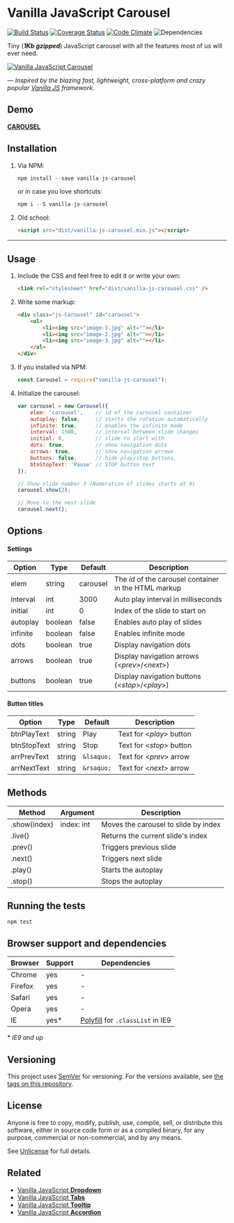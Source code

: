 # Vanilla JavaScript Carousel

[![Build Status](https://travis-ci.org/zoltantothcom/vanilla-js-carousel.svg?branch=master)](https://travis-ci.org/zoltantothcom/vanilla-js-carousel) [![Coverage Status](https://coveralls.io/repos/github/zoltantothcom/vanilla-js-carousel/badge.svg?branch=master)](https://coveralls.io/github/zoltantothcom/vanilla-js-carousel?branch=master) [![Code Climate](https://codeclimate.com/github/zoltantothcom/vanilla-js-carousel/badges/gpa.svg)](https://codeclimate.com/github/zoltantothcom/vanilla-js-carousel) ![Dependencies](https://img.shields.io/badge/dependencies-none-brightgreen.svg)

Tiny (_**1Kb gzipped**_) JavaScript carousel with all the features most of us will ever need.

[![Vanilla JavaScript Carousel](https://raw.githubusercontent.com/zoltantothcom/vanilla-js-carousel/master/docs/images/carousel.jpg)](http://zoltantothcom.github.io/vanilla-js-carousel/)

*— Inspired by the blazing fast, lightweight, cross-platform and crazy popular [Vanilla JS](http://vanilla-js.com/)  framework.*


## Demo
 [**CAROUSEL**](http://zoltantothcom.github.io/vanilla-js-carousel "Carousel Demo")


## Installation
1. Via NPM:
    ```js
    npm install --save vanilla-js-carousel
    ```
    or in case you love shortcuts:
    ```js
    npm i --S vanilla-js-carousel
    ```
    
2. Old school: 
    ```html
    <script src="dist/vanilla-js-carousel.min.js"></script>
    ```

---
## Usage
1. Include the CSS and feel free to edit it or write your own:
    ```html
    <link rel="stylesheet" href="dist/vanilla-js-carousel.css" />
    ```

2. Write some markup:
    ```html
    <div class="js-Carousel" id="carousel">
        <ul>
            <li><img src="image-1.jpg" alt=""></li>
            <li><img src="image-2.jpg" alt=""></li>
            <li><img src="image-3.jpg" alt=""></li>
        </ul>
    </div>
    ```

3. If you installed via NPM:
    ```js
    const Carousel = require("vanilla-js-carousel");
    ```

4. Initialize the carousel:
    ```js
    var carousel = new Carousel({
        elem: 'carousel',    // id of the carousel container
        autoplay: false,     // starts the rotation automatically
        infinite: true,      // enables the infinite mode
        interval: 1500,      // interval between slide changes
        initial: 0,          // slide to start with
        dots: true,          // show navigation dots
        arrows: true,        // show navigation arrows
        buttons: false,      // hide play/stop buttons,
        btnStopText: 'Pause' // STOP button text
    });

    // Show slide number 3 (Numeration of slides starts at 0)
    carousel.show(2);

    // Move to the next slide
    carousel.next();
    ```


## Options

#### Settings
Option | Type | Default | Description
------ | ---- | ------- | -----------
elem | string | carousel | The _id_ of the carousel container in the HTML markup
interval | int  | 3000 | Auto play interval in milliseconds
initial | int | 0 | Index of the slide to start on
autoplay | boolean | false | Enables auto play of slides
infinite | boolean | false | Enables infinite mode
dots | boolean | true | Display navigation dots
arrows | boolean | true | Display navigation arrows (<*prev*>/<*next*>)
buttons | boolean | true | Display navigation buttons (<*stop*>/<*play*>)

#### Button titles
Option | Type | Default | Description
------ | ---- | ------- | -----------
btnPlayText | string | Play | Text for <*play*> button
btnStopText | string | Stop | Text for <*stop*> button
arrPrevText | string | `&lsaquo;` | Text for <*prev*> arrow
arrNextText | string | `&rsaquo;` | Text for <*next*> arrow


## Methods
Method | Argument | Description
------ | -------- | -----------
.show(index) | index: int | Moves the carousel to slide by index
.live() | | Returns the current slide's index
.prev() | | Triggers previous slide
.next() | | Triggers next slide
.play() | | Starts the autoplay
.stop() | | Stops the autoplay


## Running the tests
```
npm test
```


## Browser support and dependencies
Browser | Support | Dependencies
------ | -------- | -----------
Chrome | yes | -
Firefox | yes | -
Safari | yes | -
Opera | yes | -
IE | yes* | [Polyfill](//cdn.jsdelivr.net/classlist/2014.01.31/classList.min.js) for `.classList` in IE9

\* _IE9 and up_


## Versioning

This project uses [SemVer](http://semver.org/) for versioning. For the versions available, see [the tags on this repository](https://github.com/zoltantothcom/vanilla-js-dropdown/tags).


## License

Anyone is free to copy, modify, publish, use, compile, sell, or distribute this software, either in source code form or as a compiled binary, for any purpose, commercial or non-commercial, and by any means.

See [Unlicense](http://unlicense.org) for full details.


## Related

* [Vanilla JavaScript **Dropdown**](https://github.com/zoltantothcom/vanilla-js-dropdown)
* [Vanilla JavaScript **Tabs**](https://github.com/zoltantothcom/vanilla-js-tabs)
* [Vanilla JavaScript **Tooltip**](https://github.com/zoltantothcom/vanilla-js-tooltip)
* [Vanilla JavaScript **Accordion**](https://github.com/zoltantothcom/vanilla-js-accordion)
